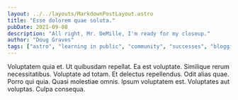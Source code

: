 ```yaml
---
layout: ../../layouts/MarkdownPostLayout.astro
title: "Esse dolorem quae soluta."
pubDate: 2021-09-08
description: "All right, Mr. DeMille, I'm ready for my closeup."
author: "Doug Graves"
tags: ["astro", "learning in public", "community", "successes", "blogging"]
---
```


Voluptatem quia et. Ut quibusdam repellat. Ea est voluptate. Similique rerum necessitatibus. Voluptate ad totam. Et delectus repellendus. Odit alias quae. Porro qui quia. Quasi molestiae omnis. Ipsum voluptatem est. Voluptates aut voluptas. Culpa consequa.

